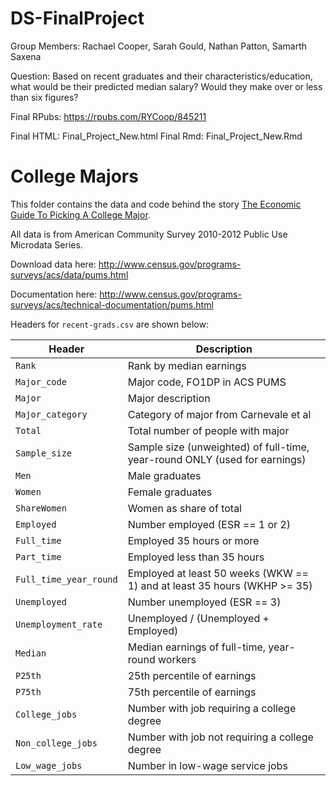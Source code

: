 # DS-FinalProject

Group Members: Rachael Cooper, Sarah Gould, Nathan Patton, Samarth Saxena

Question: Based on recent graduates and their characteristics/education, what would be their predicted median salary? Would they make over or less than six figures?

Final RPubs: https://rpubs.com/RYCoop/845211

Final HTML: Final_Project_New.html
Final Rmd: Final_Project_New.Rmd

# College Majors

This folder contains the data and code behind the story [The Economic Guide To Picking A College Major](https://fivethirtyeight.com/features/the-economic-guide-to-picking-a-college-major/).

All data is from American Community Survey 2010-2012 Public Use Microdata Series.

Download data here: http://www.census.gov/programs-surveys/acs/data/pums.html

Documentation here: http://www.census.gov/programs-surveys/acs/technical-documentation/pums.html

Headers for `recent-grads.csv` are shown below:

Header | Description
---|---------
`Rank` | Rank by median earnings
`Major_code` | Major code, FO1DP in ACS PUMS
`Major` | Major description
`Major_category` | Category of major from Carnevale et al
`Total` | Total number of people with major
`Sample_size` | Sample size (unweighted) of full-time, year-round ONLY (used for earnings)
`Men` | Male graduates
`Women` | Female graduates
`ShareWomen` | Women as share of total
`Employed` | Number employed (ESR == 1 or 2)
`Full_time` | Employed 35 hours or more
`Part_time` | Employed less than 35 hours
`Full_time_year_round` | Employed at least 50 weeks (WKW == 1) and at least 35 hours (WKHP >= 35)
`Unemployed` | Number unemployed (ESR == 3)
`Unemployment_rate` | Unemployed / (Unemployed + Employed)
`Median` | Median earnings of full-time, year-round workers
`P25th` | 25th percentile of earnings
`P75th` | 75th percentile of earnings
`College_jobs` | Number with job requiring a college degree
`Non_college_jobs` | Number with job not requiring a college degree
`Low_wage_jobs` | Number in low-wage service jobs
